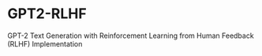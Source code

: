 # GPT2-RLHF
GPT-2 Text Generation with Reinforcement Learning from Human Feedback (RLHF) Implementation
